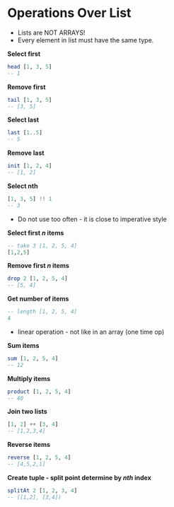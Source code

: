 # Operations Over List

* Lists are NOT ARRAYS!
* Every element in list must have the same type.

**Select first**
```haskell
head [1, 3, 5]
-- 1
```

**Remove first**
```haskell
tail [1, 3, 5]
-- [3, 5]
```

**Select last**
```haskell
last [1..5]
-- 5
```

**Remove last**
```haskell
init [1, 2, 4]
-- [1, 2]
```

**Select nth**
```haskell
[1, 3, 5] !! 1
-- 3
```
* Do not use too often - it is close to imperative style

**Select first _n_ items**
```haskell
-- take 3 [1, 2, 5, 4]
[1,2,5]
```

**Remove first _n_ items**
```haskell
drop 2 [1, 2, 5, 4]
-- [5, 4]
```

**Get number of items**
```haskell
-- length [1, 2, 5, 4]
4
```
* linear operation - not like in an array (one time op)

**Sum items**
```haskell
sum [1, 2, 5, 4]
-- 12
```

**Multiply items**
```haskell
product [1, 2, 5, 4]
-- 40
```

**Join two lists**
```haskell
[1, 2] ++ [3, 4]
-- [1,2,3,4]
```

**Reverse items**
```haskell
reverse [1, 2, 5, 4]
-- [4,5,2,1]
```

**Create tuple - split point determine by _nth_ index**
```haskell
splitAt 2 [1, 2, 3, 4]
-- ([1,2], [3,4])
```